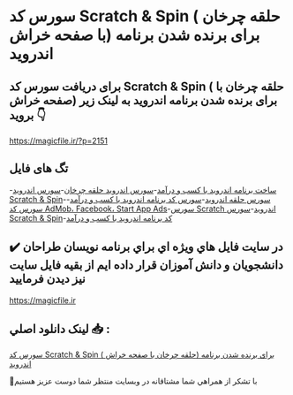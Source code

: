 # سورس کد Scratch & Spin ( حلقه چرخان با صفحه خراش) برای برنده شدن برنامه اندروید

## برای دریافت سورس کد Scratch & Spin ( حلقه چرخان با صفحه خراش) برای برنده شدن برنامه اندروید به لینک زیر بروید 👇

https://magicfile.ir/?p=2151

## تگ های فایل

-[ساخت برنامه اندروید با کسب و درآمد](https://magicfile.ir/product/%d8%b3%d9%88%d8%b1%d8%b3-%d9%88-%da%a9%d8%af-scratch-spin-%d8%ad%d9%84%d9%82%d9%87-%da%86%d8%b1%d8%ae%d8%a7%d9%86-%d8%a7%d9%86%d8%af%d8%b1%d9%88%db%8c%d8%af/)-[سورس اندروید حلقه چرخان](https://magicfile.ir/product/%d8%b3%d9%88%d8%b1%d8%b3-%d9%88-%da%a9%d8%af-scratch-spin-%d8%ad%d9%84%d9%82%d9%87-%da%86%d8%b1%d8%ae%d8%a7%d9%86-%d8%a7%d9%86%d8%af%d8%b1%d9%88%db%8c%d8%af/)-[سورس اندروید Scratch & Spin](https://magicfile.ir/product/%d8%b3%d9%88%d8%b1%d8%b3-%d9%88-%da%a9%d8%af-scratch-spin-%d8%ad%d9%84%d9%82%d9%87-%da%86%d8%b1%d8%ae%d8%a7%d9%86-%d8%a7%d9%86%d8%af%d8%b1%d9%88%db%8c%d8%af/)-[سورس حلقه اندروید](https://magicfile.ir/product/%d8%b3%d9%88%d8%b1%d8%b3-%d9%88-%da%a9%d8%af-scratch-spin-%d8%ad%d9%84%d9%82%d9%87-%da%86%d8%b1%d8%ae%d8%a7%d9%86-%d8%a7%d9%86%d8%af%d8%b1%d9%88%db%8c%d8%af/)-[سورس کد برنامه اندروید با کسب و درآمد](https://magicfile.ir/product/%d8%b3%d9%88%d8%b1%d8%b3-%d9%88-%da%a9%d8%af-scratch-spin-%d8%ad%d9%84%d9%82%d9%87-%da%86%d8%b1%d8%ae%d8%a7%d9%86-%d8%a7%d9%86%d8%af%d8%b1%d9%88%db%8c%d8%af/)-[سورس کد AdMob، Facebook، Start App Ads](https://magicfile.ir/product/%d8%b3%d9%88%d8%b1%d8%b3-%d9%88-%da%a9%d8%af-scratch-spin-%d8%ad%d9%84%d9%82%d9%87-%da%86%d8%b1%d8%ae%d8%a7%d9%86-%d8%a7%d9%86%d8%af%d8%b1%d9%88%db%8c%d8%af/)-[سورس Scratch اندروید](https://magicfile.ir/product/%d8%b3%d9%88%d8%b1%d8%b3-%d9%88-%da%a9%d8%af-scratch-spin-%d8%ad%d9%84%d9%82%d9%87-%da%86%d8%b1%d8%ae%d8%a7%d9%86-%d8%a7%d9%86%d8%af%d8%b1%d9%88%db%8c%d8%af/)-[سورس Scratch & Spin](https://magicfile.ir/product/%d8%b3%d9%88%d8%b1%d8%b3-%d9%88-%da%a9%d8%af-scratch-spin-%d8%ad%d9%84%d9%82%d9%87-%da%86%d8%b1%d8%ae%d8%a7%d9%86-%d8%a7%d9%86%d8%af%d8%b1%d9%88%db%8c%d8%af/)-[کد برنامه اندروید با کسب و درآمد](https://magicfile.ir/product/%d8%b3%d9%88%d8%b1%d8%b3-%d9%88-%da%a9%d8%af-scratch-spin-%d8%ad%d9%84%d9%82%d9%87-%da%86%d8%b1%d8%ae%d8%a7%d9%86-%d8%a7%d9%86%d8%af%d8%b1%d9%88%db%8c%d8%af/)

## ✔️ در سايت فايل هاي ويژه اي براي برنامه نويسان طراحان دانشجويان و دانش آموزان قرار داده ايم از بقيه فايل سايت نيز ديدن فرماييد

https://magicfile.ir


## لينک دانلود اصلي 📥 :

[سورس کد Scratch & Spin ( حلقه چرخان با صفحه خراش) برای برنده شدن برنامه اندروید](https://magicfile.ir/product/%d8%b3%d9%88%d8%b1%d8%b3-%d9%88-%da%a9%d8%af-scratch-spin-%d8%ad%d9%84%d9%82%d9%87-%da%86%d8%b1%d8%ae%d8%a7%d9%86-%d8%a7%d9%86%d8%af%d8%b1%d9%88%db%8c%d8%af/) 


🙏با تشکر از همراهي شما مشتاقانه در وبسایت منتظر شما دوست عزیز هستیم

